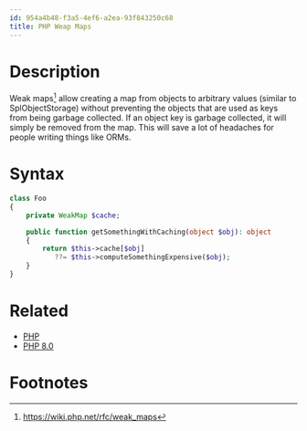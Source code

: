 ```yaml
---
id: 954a4b48-f3a5-4ef6-a2ea-93f843250c68
title: PHP Weap Maps
---
```


# Description

Weak maps[^1] allow creating a map from objects to arbitrary values
(similar to SplObjectStorage) without preventing the objects that are
used as keys from being garbage collected. If an object key is garbage
collected, it will simply be removed from the map. This will save a lot
of headaches for people writing things like ORMs.

# Syntax

``` php
class Foo
{
    private WeakMap $cache;

    public function getSomethingWithCaching(object $obj): object
    {
        return $this->cache[$obj]
           ??= $this->computeSomethingExpensive($obj);
    }
}
```

# Related

-   [PHP](20201109133720-php)
-   [PHP 8.0](20201109133834-php_8_0)

# Footnotes

[^1]: <https://wiki.php.net/rfc/weak_maps>
